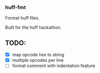 ### huff-fmt

Format huff files.

Built for the huff hackathon.

## TODO:

- [x] map opcode hex to string
- [x] multiple opcodes per line
- [ ] format comment with indentation feature
